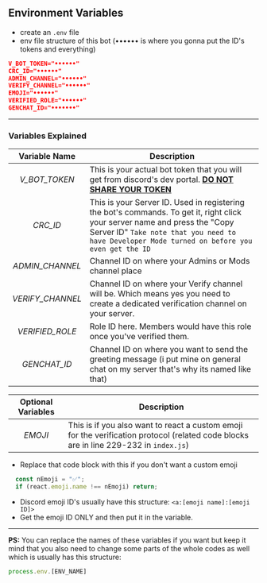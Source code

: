 ## Environment Variables
- create an `.env` file
- env file structure of this bot (•••••• is where you gonna put the ID's tokens and everything)
```json
V_BOT_TOKEN="••••••"
CRC_ID="••••••"
ADMIN_CHANNEL="••••••"
VERIFY_CHANNEL="••••••"
EMOJI="••••••"
VERIFIED_ROLE="••••••"
GENCHAT_ID="•••••••"
```

---
### Variables Explained
Variable Name | Description
:---: | ---
*V_BOT_TOKEN* | This is your actual bot token that you will get from discord's dev portal. <ins>**DO NOT SHARE YOUR TOKEN**</ins>
*CRC_ID* | This is your Server ID. Used in registering the bot's commands. To get it, right click your server name and press the "Copy Server ID" `Take note that you need to have Developer Mode turned on before you even get the ID`
*ADMIN_CHANNEL* | Channel ID on where your Admins or Mods channel place
*VERIFY_CHANNEL* | Channel ID on where your Verify channel will be. Which means yes you need to create a dedicated verification channel on your server.
*VERIFIED_ROLE* | Role ID here. Members would have this role once you've verified them.
*GENCHAT_ID* | Channel ID on where you want to send the greeting message (i put mine on general chat on my server that's why its named like that)

Optional Variables | Description
:---: | ---
*EMOJI* | This is if you also want to react a custom emoji for the verification protocol (related code blocks are in line 229-232 in `index.js`)

- Replace that code block with this if you don't want a custom emoji
```js
  const nEmoji = "✅";
  if (react.emoji.name !== nEmoji) return;
```
- Discord emoji ID's usually have this structure: `<a:[emoji name]:[emoji ID]>`
- Get the emoji ID ONLY and then put it in the variable.
---

**PS:** You can replace the names of these variables if you want but keep it mind that you also need to change some parts of the whole codes as well which is usually has this structure:
```js
process.env.[ENV_NAME]
```